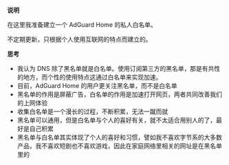 **说明**

在这里我准备建立一个 AdGuard Home 的私人白名单。

不定期更新，只根据个人使用互联网的特点而建立的。

**思考**
- 我认为 DNS 除了黑名单就是白名单。使用订阅第三方的黑名单，那是有共性的地方，而个性的使用特点这通过白名单来实现加速。
- 目前，AdGuard Home 的用户更关注黑名单，而不是白名单
- 黑名单的作用是屏蔽广告，白名单的作用是加速打开网页，两者共同改善我们的上网体验
- 收集白名单是一个漫长的过程，不断积累，无法一蹴而就
- 黑名单可以通用，但是白名单与个人的喜好有关，就不太适合用别人的了，最好是自己积累
- 黑名单与白名单其实体现了个人的喜好和习惯，譬如我不喜欢字节系的大多数产品，我不喜欢短剧也不喜欢游戏，因此在家庭网络里相关的网址是在黑名单里的
